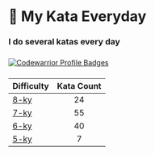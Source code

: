 # 🥋 My Kata Everyday

### I do several katas every day

###

[![Codewarrior Profile Badges](https://www.codewars.com/users/Comediant24/badges/large)](https://www.codewars.com/users/Comediant24)

###

| Difficulty                                                     | Kata Count |
| -------------------------------------------------------------- | :--------: |
| [8-ky](https://github.com/Comediant24/codewars/tree/main/8-ky) |     24     |
| [7-ky](https://github.com/Comediant24/codewars/tree/main/7-ky) |     55     |
| [6-ky](https://github.com/Comediant24/codewars/tree/main/6-ky) |     40     |
| [5-ky](https://github.com/Comediant24/codewars/tree/main/5-ky) |     7      |
